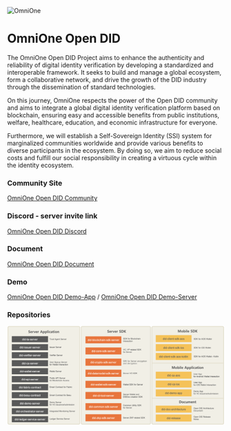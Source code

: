 ![OmniOne](https://www.omnione.net/layout/images/contents/bi_type.png)

# OmniOne Open DID
The OmniOne Open DID Project aims to enhance the authenticity and reliability of digital identity verification by developing a standardized and interoperable framework. It seeks to build and manage a global ecosystem, form a collaborative network, and drive the growth of the DID industry through the dissemination of standard technologies. 

On this journey, OmniOne respects the power of the Open DID community and aims to integrate a global digital identity verification platform based on blockchain, ensuring easy and accessible benefits from public institutions, welfare, healthcare, education, and economic infrastructure for everyone. 

Furthermore, we will establish a Self-Sovereign Identity (SSI) system for marginalized communities worldwide and provide various benefits to diverse participants in the ecosystem. By doing so, we aim to reduce social costs and fulfill our social responsibility in creating a virtuous cycle within the identity ecosystem.

### Community Site
[OmniOne Open DID Community](https://opendid.omnione.net/community/)

### Discord - server invite link
[OmniOne Open DID Discord](https://discord.gg/vYJ3nv9ZK4)

### Document
[OmniOne Open DID Document](https://omnioneid.github.io/?locale=en&version=V2.0.0#/)

### Demo 
[OmniOne Open DID Demo-App](https://omnioneid.github.io/did-demo-app)  /  [OmniOne Open DID Demo-Server](https://github.com/OmniOneID/did-demo-server)

### Repositories
![OmniOne Open DID Repositories Overview](https://raw.githubusercontent.com/OmniOneID/.github/refs/heads/main/profile/repositories_overview.png)
